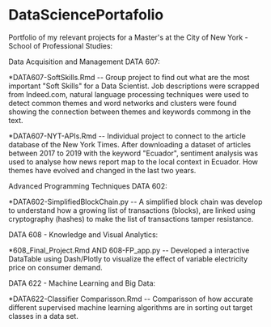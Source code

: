 # DataSciencePortafolio
Portfolio of my relevant projects for a Master's at the City of New York - School of Professional Studies: 

  Data Acquisition and Management DATA 607:
  
  *DATA607-SoftSkills.Rmd -- Group project to find out what are the most important "Soft Skills" for a Data Scientist. Job   descriptions were scrapped from Indeed.com, natural language processing techniques were used to detect common themes and word networks and clusters were found showing the connection between themes and keywords commong in the text.      

  *DATA607-NYT-APIs.Rmd -- Individual project to connect to the article database of the New York Times. After downloading a dataset of articles between 2017 to 2019 with the keyword "Ecuador", sentiment analysis was used to analyse how news report map to the local context in Ecuador. How themes have evolved and changed in the last two years.
  
  Advanced Programming Techniques DATA 602:
  
  *DATA602-SimplifiedBlockChain.py -- A simplified block chain was develop to understand how a growing list of transactions (blocks), are linked using cryptography (hashes) to make the list of transactions tamper resistance.
  
   DATA 608 - Knowledge and Visual Analytics:
  
  *608_Final_Project.Rmd AND 608-FP_app.py -- Developed a interactive DataTable using Dash/Plotly to visualize the effect of variable electricity price on consumer demand.
  
   DATA 622 - Machine Learning and Big Data:
  
  *DATA622-Classifier Comparisson.Rmd -- Comparisson of how accurate different supervised machine learning algorithms are in sorting out target classes in a data set. 
  
  
  

